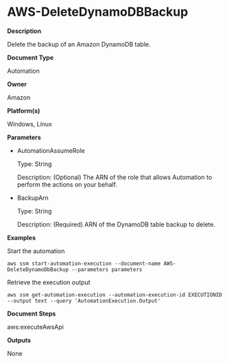 # AWS\-DeleteDynamoDBBackup<a name="automation-aws-deletedynamodbbackup"></a>

**Description**

Delete the backup of an Amazon DynamoDB table\.

**Document Type**

Automation

**Owner**

Amazon

**Platform\(s\)**

Windows, Linux

**Parameters**
+ AutomationAssumeRole

  Type: String

  Description: \(Optional\) The ARN of the role that allows Automation to perform the actions on your behalf\.
+ BackupArn

  Type: String

  Description: \(Required\) ARN of the DynamoDB table backup to delete\.

**Examples**

Start the automation

```
aws ssm start-automation-execution --document-name AWS-DeleteDynamoDbBackup --parameters parameters
```

Retrieve the execution output

```
aws ssm get-automation-execution --automation-execution-id EXECUTIONID --output text --query 'AutomationExecution.Output'
```

**Document Steps**

aws:executeAwsApi

**Outputs**

None